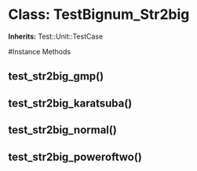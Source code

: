 # Class: TestBignum_Str2big
**Inherits:** Test::Unit::TestCase
    




#Instance Methods
## test_str2big_gmp() [](#method-i-test_str2big_gmp)

## test_str2big_karatsuba() [](#method-i-test_str2big_karatsuba)

## test_str2big_normal() [](#method-i-test_str2big_normal)

## test_str2big_poweroftwo() [](#method-i-test_str2big_poweroftwo)

